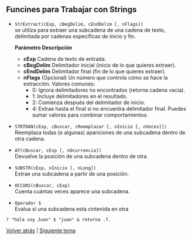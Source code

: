 ## Funcines para Trabajar con Strings

- `StrExtract(cExp, cBegDelim, cEndDelim [, nFlags])`  
se utiliza para extraer una subcadena de una cadena de texto, delimitada por cadenas específicas de inicio y fin.

	**Parámetro	Descripción**  
	- **cExp**	Cadena de texto de entrada.
	- **cBegDelim**	Delimitador inicial (inicio de lo que quieres extraer).
	- **cEndDelim**	Delimitador final (fin de lo que quieres extraer).
	- **nFlags**	(Opcional) Un número que controla cómo se hace la extracción. Valores comunes:
		- 0: Ignora delimitadores no encontrados (retorna cadena vacía).
		- 1: Incluye delimitadores en el resultado.
		- 2: Comienza después del delimitador de inicio.
		- 4: Extrae hasta el final si no encuentra delimitador final. Puedes sumar valores para combinar comportamientos.


- `STRTRAN(cExp, cBuscar, cReemplazar [, nInicio [, nVeces]])`   
Reemplaza todas (o algunas) apariciones de una subcadena dentro de otra cadena.

- `AT(cBuscar, cExp [, nOcurrencia])`   
Devuelve la posición de una subcadena dentro de otra.

- `SUBSTR(cExp, nInicio [, nLong])`   
Extrae una subcadena a partir de una posición.

- `OCCURS(cBuscar, cExp)`  
Cuenta cuántas veces aparece una subcadena.

- `Operador $`   
Evalua si una subcadena esta cintenida en otra
```foxpro
? "hola soy Juan" $ "juan" & retorna .T.
```

[Volver atrás](../introduction.md) | 	[Siguiente tema](./Number.md)